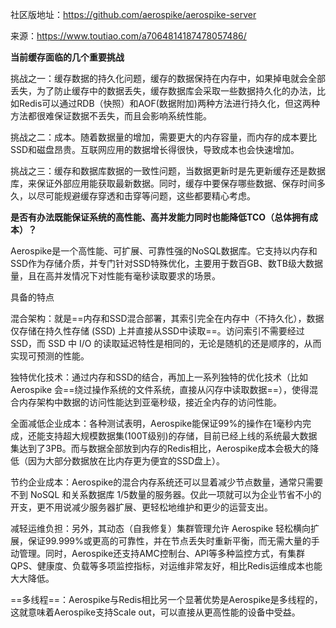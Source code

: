 

社区版地址：https://github.com/aerospike/aerospike-server

来源：https://www.toutiao.com/a7064814187478057486/

**当前缓存面临的几个重要挑战**

挑战之一：缓存数据的持久化问题，缓存的数据保持在内存中，如果掉电就会全部丢失，为了防止缓存中的数据丢失，缓存数据库会采取一些数据持久化的办法，比如Redis可以通过RDB（快照）和AOF(数据附加)两种方法进行持久化，但这两种方法都很难保证数据不丢失，而且会影响系统性能。

挑战之二：成本。随着数据量的增加，需要更大的内存容量，而内存的成本要比SSD和磁盘昂贵。互联网应用的数据增长得很快，导致成本也会快速增加。

挑战之三：缓存和数据库数据的一致性问题，当数据更新时是先更新缓存还是数据库，来保证外部应用能获取最新数据。同时，缓存中要保存哪些数据、保存时间多久，以尽可能规避缓存穿透和击穿等问题，这些都要精心考虑。

**是否有办法既能保证系统的高性能、高并发能力同时也能降低TCO（总体拥有成本）？**

Aerospike是一个高性能、可扩展、可靠性强的NoSQL数据库。它支持以内存和SSD作为存储介质，并专门针对SSD特殊优化，主要用于数百GB、数TB级大数据量，且在高并发情况下对性能有毫秒读取要求的场景。

具备的特点

混合架构：就是==内存和SSD混合部署，其索引完全在内存中（不持久化），数据仅存储在持久性存储 (SSD) 上并直接从SSD中读取==。访问索引不需要经过SSD，而 SSD 中 I/O 的读取延迟特性是相同的，无论是随机的还是顺序的，从而实现可预测的性能。

独特优化技术：通过内存和SSD的结合，再加上一系列独特的优化技术（比如Aerospike 会==绕过操作系统的文件系统，直接从闪存中读取数据==），使得混合内存架构中数据的访问性能达到亚毫秒级，接近全内存的访问性能。

全面减低企业成本：各种测试表明，Aerospike能保证99%的操作在1毫秒内完成，还能支持超大规模数据集(100T级别)的存储，目前已经上线的系统最大数据集达到了3PB。而与数据全部放到内存的Redis相比，Aerospike成本会极大的降低（因为大部分数据放在比内存更为便宜的SSD盘上）。

节约企业成本：Aerospike的混合内存系统还可以显着减少节点数量，通常只需要不到 NoSQL 和关系数据库 1/5数量的服务器。仅此一项就可以为企业节省不小的开支，更不用说减少服务器扩展、更轻松地维护和更少的运营支出。

减轻运维负担：另外，其动态（自我修复）集群管理允许 Aerospike 轻松横向扩展，保证99.999%或更高的可靠性，并在节点丢失时重新平衡，而无需大量的手动管理。同时，Aerospike还支持AMC控制台、API等多种监控方式，有集群QPS、健康度、负载等多项监控指标，对运维非常友好，相比Redis运维成本也能大大降低。

==多线程==：Aerospike与Redis相比另一个显著优势是Aerospike是多线程的，这就意味着Aerospike支持Scale out，可以直接从更高性能的设备中受益。

